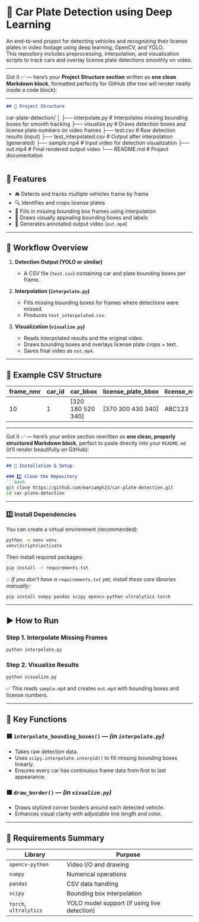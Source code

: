 # 🚗 Car Plate Detection using Deep Learning

An end-to-end project for detecting vehicles and recognizing their license plates in video footage using deep learning, OpenCV, and YOLO.  
This repository includes preprocessing, interpolation, and visualization scripts to track cars and overlay license plate detections smoothly on video.

---

Got it ✅ — here’s your **Project Structure section** written as **one clean Markdown block**, formatted perfectly for GitHub (the tree will render neatly inside a code block):

---

```markdown
## 📁 Project Structure

```

car-plate-detection/
│
├── interpolate.py          # Interpolates missing bounding boxes for smooth tracking
├── visualize.py            # Draws detection boxes and license plate numbers on video frames
├── test.csv                # Raw detection results (input)
├── test_interpolated.csv   # Output after interpolation (generated)
├── sample.mp4              # Input video for detection visualization
├── out.mp4                 # Final rendered output video
└── README.md               # Project documentation

```
```

## 🎯 Features

- 🚘 Detects and tracks multiple vehicles frame by frame  
- 🔍 Identifies and crops license plates  
- 🧮 Fills in missing bounding box frames using interpolation  
- 🎨 Draws visually appealing bounding boxes and labels  
- 💾 Generates annotated output video (`out.mp4`)

---

## 🧠 Workflow Overview

1. **Detection Output (YOLO or similar)**  
   - A CSV file (`test.csv`) containing car and plate bounding boxes per frame.

2. **Interpolation (`interpolate.py`)**  
   - Fills missing bounding boxes for frames where detections were missed.
   - Produces `test_interpolated.csv`.

3. **Visualization (`visualize.py`)**  
   - Reads interpolated results and the original video.
   - Draws bounding boxes and overlays license plate crops + text.
   - Saves final video as `out.mp4`.

---

## 🧩 Example CSV Structure

| frame_nmr | car_id | car_bbox               | license_plate_bbox      | license_number | license_number_score |
|------------|---------|------------------------|--------------------------|----------------|----------------------|
| 10         | 1       | [320 180 520 340]     | [370 300 430 340]       | ABC123         | 0.98                 |

---

Got it ✅ — here’s your entire section rewritten as **one clean, properly structured Markdown block**, perfect to paste directly into your `README.md` (it’ll render beautifully on GitHub):

---

````markdown
## 🚀 Installation & Setup

### 1️⃣ Clone the Repository
```bash
git clone https://github.com/mariamgh23/car-plate-detection.git
cd car-plate-detection
````

---

### 2️⃣ Install Dependencies

You can create a virtual environment (recommended):

```bash
python -m venv venv
venv\Scripts\activate
```

Then install required packages:

```bash
pip install -r requirements.txt
```

💡 *If you don’t have a `requirements.txt` yet, install these core libraries manually:*

```bash
pip install numpy pandas scipy opencv-python ultralytics torch
```

---

## ▶️ How to Run

### Step 1. Interpolate Missing Frames

```bash
python interpolate.py
```

### Step 2. Visualize Results

```bash
python visualize.py
```

✅ This reads `sample.mp4` and creates `out.mp4` with bounding boxes and license numbers.

---

## 🧰 Key Functions

### 🟦 `interpolate_bounding_boxes()` — *(in `interpolate.py`)*

* Takes raw detection data.
* Uses `scipy.interpolate.interp1d()` to fill missing bounding boxes linearly.
* Ensures every car has continuous frame data from first to last appearance.

### 🟩 `draw_border()` — *(in `visualize.py`)*

* Draws stylized corner borders around each detected vehicle.
* Enhances visual clarity with adjustable line length and color.

---

## 🧾 Requirements Summary

| Library                | Purpose                                      |
| ---------------------- | -------------------------------------------- |
| `opencv-python`        | Video I/O and drawing                        |
| `numpy`                | Numerical operations                         |
| `pandas`               | CSV data handling                            |
| `scipy`                | Bounding box interpolation                   |
| `torch`, `ultralytics` | YOLO model support (if using live detection) |





